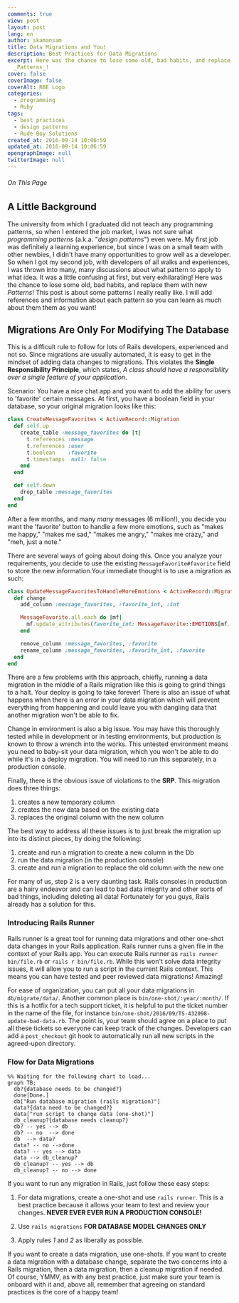 ```yaml
---
comments: true
view: post
layout: post
lang: en
author: skamansam
title: Data Migrations and You!
description: Best Practices for Data Migrations
excerpt: Here was the chance to lose some old, bad habits, and replace them with new
  _Patterns_!
cover: false
coverImage: false
coverAlt: RBE Logo
categories:
  - programming
  - Ruby
tags:
  - best practices
  - design patterns
  - Rude Boy Solutions
created_at: 2016-09-14 10:06:59
updated_at: 2016-09-14 10:06:59
opengraphImage: null
twitterImage: null
---
```


<div class="toc">

###### On This Page

</div>

## A Little Background

The university from which I graduated did not teach any programming patterns, so when I entered the job market, I was not 
sure what _programming patterns_ (a.k.a. "*design patterns*") even were. My first job was definitely a learning experience, 
but since I was on a small team with other newbies, I didn't have many opportunities to grow well as a developer. So when 
I got my second job, with developers of all walks and experiences, I was thrown into many, many discussions about what 
pattern to apply to what idea. It was a little confusing at first, but very exhilarating! Here was the chance to lose 
some old, bad habits, and replace them with new _Patterns_! This post is about some patterns I really really like. 
I will add references and information about each pattern so you can learn as much about them them as you want!

## Migrations Are Only For Modifying The Database

This is a difficult rule to follow for lots of Rails developers, experienced and not so. Since migrations are usually 
automated, it is easy to get in the mindset of adding data changes to migrations. This violates the 
**Single Responsibility Principle**, which states, _A class should have a responsibility over a single feature of your application_.

<blog-note>
<div class="note">

Scenario: You have a nice chat app and you want to add the ability for users to 'favorite' certain messages. 
At first, you have a boolean field in your database, so your original migration looks like this:

```ruby
class CreateMessageFavorites < ActiveRecord::Migration
  def self.up
    create_table :message_favorites do |t|
      t.references :message
      t.references :user
      t.boolean    :favorite
      t.timestamps  null: false
    end
  end

  def self.down
    drop_table :message_favorites
  end
end
```

After a few months, and many _many_ messages (6 million!), you decide you want the 'favorite' button to handle 
a few more emotions, such as "makes me happy," "makes me sad," "makes me angry," "makes me crazy," and "meh, 
just a note."

</div>
</blog-note>

There are several ways of going about doing this. Once you analyze your requirements, you decide to use the 
existing `MessageFavorite#favorite` field to store the new information.Your immediate thought is to use a 
migration as such:

```ruby
class UpdateMessageFavoritesToHandleMoreEmotions < ActiveRecord::Migration
  def change
    add_column :message_favorites, :favorite_int, :int

    MessageFavorite.all.each do |mf|
      mf.update_attributes(favorite_int: MessageFavorite::EMOTIONS[mf.favorite ? 1 : 0])
    end

    remove_column :message_favorites, :favorite
    rename_column :message_favorites, :favorite_int, :favorite
  end
end
```

There are a few problems with this approach, chiefly, running a data migration in the middle of a Rails 
migration like this is going to grind things to a halt. Your deploy is going to take forever! There is also an 
issue of what happens when there is an error in your data migration which will prevent everything from happening 
and could leave you with dangling data that another migration won't be able to fix.

Change in environment is also a big issue. You may have this thoroughly tested while in development or in testing 
environments, but production is known to throw a wrench into the works. This untested environment means you need 
to baby-sit your data migration, which you won't be able to do while it's in a deploy migration. You will need 
to run this separately, in a production console.

Finally, there is the obvious issue of violations to the **SRP**. This migration does three things:

1. creates a new temporary column
2. creates the new data based on the existing data
3. replaces the original column with the new column

The best way to address all these issues is to just break the migration up into its distinct pieces, by doing the following:

1. create and run a migration to create a new column in the Db
2. run the data migration (in the production console)
3. create and run a migration to replace the old column with the new one

For many of us, step 2 is a very daunting task. Rails consoles in production are a hairy endeavor and can lead to bad 
data integrity and other sorts of bad things, including deleting all data! Fortunately for you guys, Rails already 
has a solution for this.

### Introducing Rails Runner

Rails runner is a great tool for running data migrations and other one-shot data changes in your Rails application. Rails 
runner runs a given file in the context of your Rails app. You can execute Rails runner as `rails runner bin/file.rb` or 
`rails r bin/file.rb`. While this won't solve data integrity issues, it will allow you to run a script in the current 
Rails context. This means you can have tested and peer reviewed data migrations! Amazing!

For ease of organization, you can put all your data migrations in `db/migrate/data/`. Another common place is 
`bin/one-shot/:year/:month/`. If this is a hotfix for a tech support ticket, it is helpful to put the ticket number 
in the name of the file, for instance `bin/one-shot/2016/09/TS-432098-update-bad-data.rb`. The point is, your team 
should agree on a place to put all these tickets so everyone can keep track of the changes. Developers can add a 
`post_checkout` git hook to automatically run all new scripts in the agreed-upon directory.

### Flow for Data Migrations


```mermaid
%% Waiting for the following chart to load...
graph TB;
  db?{database needs to be changed?}
  done[Done.]
  db["Run database migration (rails migration)"]
  data?{data need to be changed?}
  data["run script to change data (one-shot)"]
  db_cleanup?{database needs cleanup?}
  db? -- yes --> db
  db? -- no  --> done
  db  --> data?
  data? -- no -->done
  data? -- yes --> data
  data --> db_cleanup?
  db_cleanup? -- yes --> db
  db_cleanup? -- no --> done
```

<div class="mermaid">
</div>

If you want to run any migration in Rails, just follow these easy steps:

  1. For data migrations, create a one-shot and use `rails runner`. This is a best practice because it allows your 
  team to test and review your changes. **NEVER EVER EVER RUN A PRODUCTION CONSOLE!**

  2. Use `rails migrations` **FOR DATABASE MODEL CHANGES ONLY**
  3. Apply rules _1_ and _2_ as liberally as possible.

If you want to create a data migration, use one-shots. If you want to create a data migration with a database 
change, separate the two concerns into a Rails migration, then a data migration, then a cleanup migration if 
needed. Of course, YMMV, as with any best practice, just make sure your team is onboard with it and, above all, 
remember that agreeing on standard practices is the core of a happy team!

<!--
## Presenting Presenters
[About Presenters, decorator pattern]

## Interacting With Objects
[about interactors, service object patters]

## Keeping Controllers Under Control
[about controllers as parameter fetchers for other objects that actuall do the work]

## ActiveRecord Is For Recording
[AR models should be only datastore - allows for switching DBs out - SQL should all be here - when switching Dbs, you only need to edit the models]

## Views: A New View
[use jbuilder/jb, separate views for each format, instead of `render :json...`]

## Proper Tooling
[Use tools! Use gems! Research which ones work for you and your team. Do not reinvent the wheel!]
-->
